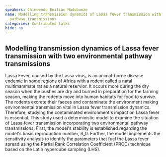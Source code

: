 ```yaml
---
speakers: Chinwendu Emilian Madubueze
name: Modelling transmission dynamics of Lassa fever transmission with two environmental
  pathway transmissions
categories: Contributed talks
hide: no
---
```


## Modelling transmission dynamics of Lassa fever transmission with two environmental pathway transmissions

Lassa Fever, caused by the Lassa virus, is an animal-borne disease endemic in some regions of Africa with a rodent called a natal multimammate rat as a natural reservior. It occurs more during the dry season when the bushes are dry and burned in preparation for the farming season, making the rodents move into human habitats for food to survive. The rodents excrete their faeces and contaminate the environment making environmental transmission vital in Lassa fever transmission dynamics. Therefore, studying the contaminated environment's impact on Lassa fever is essential. This study used a deterministic model to examine the situation of Lassa fever transmission incorporating two environmental pathway transmissions. First, the model's stability is established regarding the model's basic reproduction number, R_0. Further, the model implements the sensitivity analysis to identify the parameters that fuel the Lassa fever spread using the Partial Rank Correlation Coefficient (PRCC) technique based on the Latin hypercube sampling (LHS).


